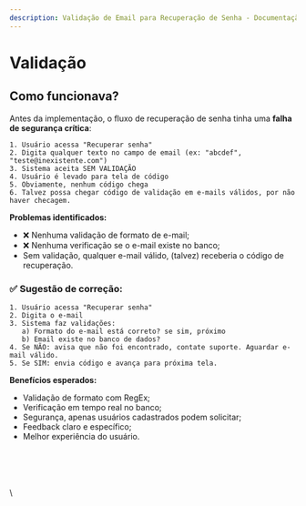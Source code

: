 ```yaml
---
description: Validação de Email para Recuperação de Senha - Documentação Completa
---
```


# Validação

## Como funcionava?

Antes da implementação, o fluxo de recuperação de senha tinha uma **falha de segurança crítica**:

```
1. Usuário acessa "Recuperar senha"
2. Digita qualquer texto no campo de email (ex: "abcdef", "teste@inexistente.com")
3. Sistema aceita SEM VALIDAÇÃO
4. Usuário é levado para tela de código
5. Obviamente, nenhum código chega
6. Talvez possa chegar código de validação em e-mails válidos, por não haver checagem.
```

**Problemas identificados:**

* ❌ Nenhuma validação de formato de e-mail;
* ❌ Nenhuma verificação se o e-mail existe no banco;
* Sem validação, qualquer e-mail válido, (talvez) receberia o código de recuperação.&#x20;



### ✅ Sugestão de correção:

```
1. Usuário acessa "Recuperar senha"
2. Digita o e-mail
3. Sistema faz validações:
   a) Formato do e-mail está correto? se sim, próximo
   b) Email existe no banco de dados?
4. Se NÃO: avisa que não foi encontrado, contate suporte. Aguardar e-mail válido.
5. Se SIM: envia código e avança para próxima tela.
```

**Benefícios esperados:**

* Validação de formato com RegEx;
* Verificação em tempo real no banco;
* Segurança, apenas usuários cadastrados podem solicitar;
* Feedback claro e específico;
* Melhor experiência do usuário.

\
\
\
\
\
